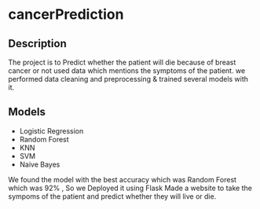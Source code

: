 # cancerPrediction
<h2> Description </h2>
<p>The project is to Predict whether the patient will die because of breast cancer or not 
used data which mentions the symptoms of the patient.
  we performed data cleaning and preprocessing & trained several models with it.</p>
<h2>Models</h2>
<ul>
  <li>Logistic Regression</li>
  <li>Random Forest</li>
  <li>KNN</li>
  <li>SVM</li>
  <li>Naive Bayes</li>
</ul>
<p>We found the model with the best accuracy which was Random Forest which was 92% , So we Deployed it using Flask
Made a website to take the sympoms of the patient and predict whether they will live or die.</p>
